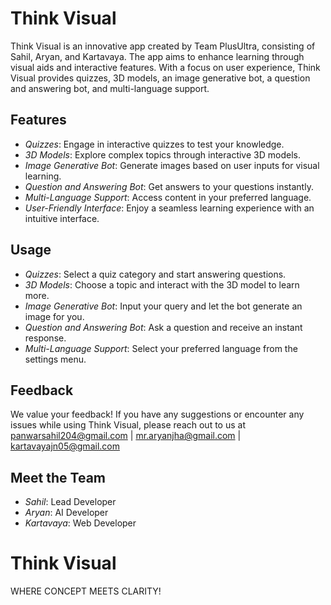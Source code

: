 # Think Visual

Think Visual is an innovative app created by Team PlusUltra, consisting of Sahil, Aryan, and Kartavaya. The app aims to enhance learning through visual aids and interactive features. With a focus on user experience, Think Visual provides quizzes, 3D models, an image generative bot, a question and answering bot, and multi-language support.

## Features

- *Quizzes*: Engage in interactive quizzes to test your knowledge.
- *3D Models*: Explore complex topics through interactive 3D models.
- *Image Generative Bot*: Generate images based on user inputs for visual learning.
- *Question and Answering Bot*: Get answers to your questions instantly.
- *Multi-Language Support*: Access content in your preferred language.
- *User-Friendly Interface*: Enjoy a seamless learning experience with an intuitive interface.

## Usage

- *Quizzes*: Select a quiz category and start answering questions.
- *3D Models*: Choose a topic and interact with the 3D model to learn more.
- *Image Generative Bot*: Input your query and let the bot generate an image for you.
- *Question and Answering Bot*: Ask a question and receive an instant response.
- *Multi-Language Support*: Select your preferred language from the settings menu.

## Feedback

We value your feedback! If you have any suggestions or encounter any issues while using Think Visual, please reach out to us at panwarsahil204@gmail.com | mr.aryanjha@gmail.com | kartavayajn05@gmail.com 

## Meet the Team

- *Sahil*: Lead Developer
- *Aryan*: AI Developer
- *Kartavaya*: Web Developer

# Think Visual


WHERE CONCEPT MEETS CLARITY!
